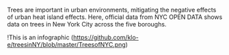 Trees are important in urban environments, mitigating the negative effects of urban heat island effects. 
Here, official data from NYC OPEN DATA shows data on trees in New York City across the five boroughs.


!This is an infographic (https://github.com/klo-e/treesinNY/blob/master/TreesofNYC.png)
